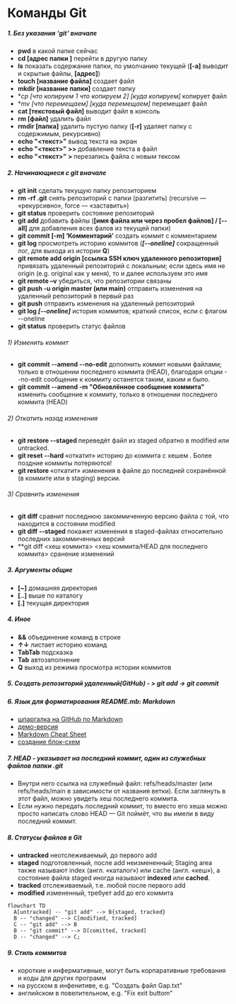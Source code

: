 # Команды Git
##### 1. Без указания ‘git’ вначале
 - **pwd** в какой папке сейчас
 - **cd [адрес папки ]** перейти в другую папку
 - **ls** показать содержание папки, по умолчанию текущей (**[-a]** выводит и скрытые файлы, **[адрес]**)
 - **touch [название файла]** создает файл
 - **mkdir [название папки]** создает папку
 - **cp [*что копируем 1 что копируем 2] [куда копируем]** копирует файл
 - **mv [*что перемещаем] [куда перемещаем]** перемещает файл
 - **cat [текстовый файл]** выводит файл в консоль
 - **rm [файл]** удалить файл
 - **rmdir [папка]** удалить пустую папку (**[-r]** удаляет папку с содержимым, рекурсивно)
 - **echo "<текст>"** вывод текста на экран
 - **echo "<текст>" >> <file>** добавление текста в файл 
 - **echo "<текст>" > <file>** перезапись файла с новым тексом
##### 2. Начинающиеся с git вначале
  - **git init** сделать текущую папку репозиторием
  - **rm -rf .git** снять репозиторий с папки (разгитить) (recursive — «рекурсивно», force — «заставить»)
  - **git status** проверить состояние репозиторий
  - **git add** добавить файлы (**[имя файла или через пробел файлов] / [--all]** для добавления всех фалов из текущей папки)
  - **git commit [-m] ‘Комментарий’** создать коммит с комментарием
  - **git log** просмотреть историю коммитов (**_[--oneline]_** сокращенный лог, для выхода из истории **Q**)
  - **git remote add origin [ссылка SSH ключ удаленного репозитория]** привязать удаленный репозиторий с локальным; если здесь имя не origin (e.g. original как у меня), то и далее используем это имя
  - **git remote –v** убедиться, что репозитории связаны
  - **git push -u origin master (или main)** отправить изменения на удаленный репозиторий в первый раз 
  - **git push** отправить изменения на удаленный репозиторий
  - **git log _[--oneline]_** история коммитов; краткий список, если с флагом  --oneline
  - **git status** проверить статус файлов
  ###### 1) Изменить коммит
  - **git commit --amend --no-edit** дополнить коммит новыми файлами; только в отношении последнего коммита (HEAD), благодаря опции --no-edit сообщение к коммиту останется таким, каким и было.
  - **git commit --amend -m "Обновлённое сообщение коммита"** изменить сообщение к коммиту, только в отношении последнего коммита (HEAD)
  ###### 2) Откатить назад изменения
  - **git restore --staged <file>** переведёт файл из staged обратно в modified или untracked.
  - **git reset --hard <commit hash>** «откатит» историю до коммита с хешем <hash>. Более поздние коммиты потеряются!
  - **git restore <file>** «откатит» изменения в файле до последней сохранённой (в коммите или в staging) версии.
  ###### 3) Сравнить изменения
  - **git diff** сравнит последнюю закоммиченную версию файла с той, что находится в состоянии modified
  - **git diff --staged** покажет изменения в staged-файлах относительно последних закоммиченных версий
  - **git diff <хеш коммита> <хеш коммита/HEAD для последнего коммита> сранение изменений 

##### 3. Аргументы общие
  - **[~]** домашняя директория
  - **[..]** выше по каталогу
  - **[.]** текущая директория
 
##### 4. Иное
   - **&&** объединение команд в строке
   - **↑↓** листает историю команд
   - **TabTab** подсказка
   - **Tab** автозаполнение
   - **Q** выход из режима просмотра истории коммитов

##### 5. Создать репозиторий удаленный(GitHub) - > git add -> git commit

##### 6. Язык для форматирования README.mb: Markdown

  - [шпаргалка на GitHub по Markdown](https://gist.github.com/fomvasss/8dd8cd7f88c67a4e3727f9d39224a84c#links "на русском")
  - [демо-версия](https://markdown-here.com/livedemo.html)
  - [Markdown Cheat Sheet](https://www.markdownguide.org/cheat-sheet/ "in English")
  - [создание блок-схем](https://github.blog/2022-02-14-include-diagrams-markdown-files-mermaid/)

##### 7. HEAD - указывает на последний коммит, один из служебных файлов папки .git
  - Внутри него ссылка на служебный файл: refs/heads/master (или refs/heads/main в зависимости от названия ветки). Если заглянуть в этот файл, можно увидеть хеш последнего коммита.
  - Если нужно передать последний коммит, то вместо его хеша можно просто написать слово HEAD — Git поймёт, что вы имели в виду последний коммит.

##### 8. Статусы файлов в Git
  - **untracked** неотслеживаемый, до первого add
  - **staged** подготовленный, после add неизмененный; Staging area также называют index (англ. «каталог») или cache (англ. «кеш»), а состояние файла staged иногда называют **indexed** или **cached**.
  - **tracked** отслеживаемый, т.е. любой после первого add
  - **modified** измененный, требует add до его коммита

```mermaid
flowchart TD
  A[untracked] -- "git add" --> B{staged, tracked}
  B -- "changed" --> C[modified, tracked]
  C -- "git add" --> B
  B -- "git commit" --> D[comitted, tracked]
  D -- "changed" --> C;
```

##### 9. Стиль коммитов
  - короткие и инфермативные, могут быть корпаративные требования и коды для других программ
  - на русском в инфенитиве, e.g. "Создать файл Gap.txt"
  - английском в повелительном, e.g. "Fix exit buttom"


